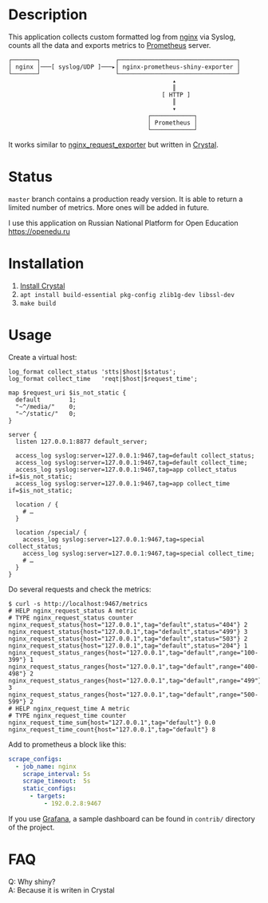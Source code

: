# Description

This application collects custom formatted log from [nginx](https://nginx.org) via Syslog, counts all the data and exports metrics to [Prometheus](https://prometheus.io/) server.

```
┌───────┐                     ┌─────────────────────────────────┐
│ nginx │───[ syslog/UDP ]───▸│ nginx-prometheus-shiny-exporter │
└───────┘                     └─────────────────────────────────┘
                                              ▴
                                              ║
                                           [ HTTP ]
                                              ║
                                              ▾
                                       ┌────────────┐
                                       │ Prometheus │
                                       └────────────┘
```

It works similar to [nginx_request_exporter](https://github.com/markuslindenberg/nginx_request_exporter) but written in [Crystal](https://crystal-lang.org).

# Status

`master` branch contains a production ready version. It is able to return a limited number of metrics. More ones will be added in future.

I use this application on Russian National Platform for Open Education https://openedu.ru

# Installation

1. [Install Crystal](https://crystal-lang.org/docs/installation/)
2. `apt install build-essential pkg-config zlib1g-dev libssl-dev`
3. `make build`

# Usage

Create a virtual host:

```
log_format collect_status 'stts|$host|$status';
log_format collect_time   'reqt|$host|$request_time';

map $request_uri $is_not_static {
  default        1;
  "~^/media/"    0;
  "~^/static/"   0;
}

server {
  listen 127.0.0.1:8877 default_server;

  access_log syslog:server=127.0.0.1:9467,tag=default collect_status;
  access_log syslog:server=127.0.0.1:9467,tag=default collect_time;
  access_log syslog:server=127.0.0.1:9467,tag=app collect_status if=$is_not_static;
  access_log syslog:server=127.0.0.1:9467,tag=app collect_time   if=$is_not_static;

  location / {
    # …
  }

  location /special/ {
    access_log syslog:server=127.0.0.1:9467,tag=special collect_status;
    access_log syslog:server=127.0.0.1:9467,tag=special collect_time;
    # …
  }
}
```

Do several requests and check the metrics:

```
$ curl -s http://localhost:9467/metrics
# HELP nginx_request_status A metric
# TYPE nginx_request_status counter
nginx_request_status{host="127.0.0.1",tag="default",status="404"} 2
nginx_request_status{host="127.0.0.1",tag="default",status="499"} 3
nginx_request_status{host="127.0.0.1",tag="default",status="503"} 2
nginx_request_status{host="127.0.0.1",tag="default",status="204"} 1
nginx_request_status_ranges{host="127.0.0.1",tag="default",range="100-399"} 1
nginx_request_status_ranges{host="127.0.0.1",tag="default",range="400-498"} 2
nginx_request_status_ranges{host="127.0.0.1",tag="default",range="499"} 3
nginx_request_status_ranges{host="127.0.0.1",tag="default",range="500-599"} 2
# HELP nginx_request_time A metric
# TYPE nginx_request_time counter
nginx_request_time_sum{host="127.0.0.1",tag="default"} 0.0
nginx_request_time_count{host="127.0.0.1",tag="default"} 8
```

Add to prometheus a block like this:

```yaml
scrape_configs:
  - job_name: nginx
    scrape_interval: 5s
    scrape_timeout:  5s
    static_configs:
      - targets:
          - 192.0.2.8:9467
```

If you use [Grafana](https://grafana.com), a sample dashboard can be found in `contrib/` directory of the project.

# FAQ

Q: Why shiny?<br>
A: Because it is writen in Crystal
